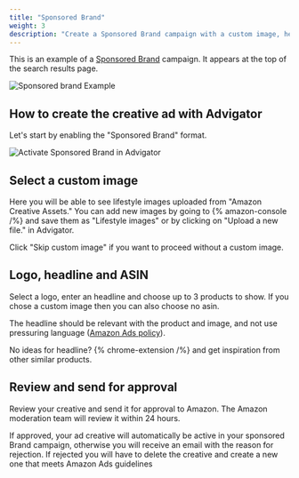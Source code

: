 ```yaml
---
title: "Sponsored Brand"
weight: 3
description: "Create a Sponsored Brand campaign with a custom image, headline and logo"
---
```


This is an example of a [Sponsored Brand](https://advertising.amazon.com/en-us/solutions/products/sponsored-brands) campaign. It appears at the top of the search results page.

![Sponsored brand Example](/images/creative-ads/sponsored-brand/sponsored_brand.png)


## How to create the creative ad with Advigator

Let's start by enabling the "Sponsored Brand" format.

![Activate Sponsored Brand in Advigator](/images/creative-ads/sponsored-brand/sb-checkbox.png)

## Select a custom image

Here you will be able to see lifestyle images uploaded from "Amazon Creative Assets." 
You can add new images by going to {% amazon-console /%} and save them as "Lifestyle images" or by clicking on "Upload a new file." in Advigator.

Click "Skip custom image" if you want to proceed without a custom image. 

## Logo, headline and ASIN

Select a logo, enter an headline and choose up to 3 products to show. 
If you chose a custom image then you can also choose no asin. 

The headline should be relevant with the product and image, and not use pressuring language ([Amazon Ads policy](https://advertising.amazon.com/resources/ad-policy/en/creative-acceptance#overview)).

No ideas for headline? {% chrome-extension /%} and get inspiration from other similar products. 


## Review and send for approval

Review your creative and send it for approval to Amazon. 
The Amazon moderation team will review it within 24 hours. 

If approved, your ad creative will automatically be active in your sponsored Brand campaign, otherwise you will receive an email with the reason for rejection. 
If rejected you will have to delete the creative and create a new one that meets Amazon Ads guidelines